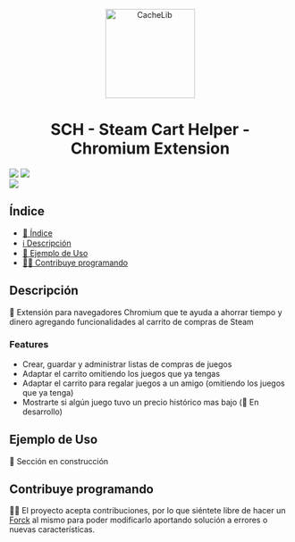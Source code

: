 <p align="center">
  <img width="160" height="160" alt="CacheLib" src="https://em-content.zobj.net/thumbs/160/microsoft/319/shopping-cart_1f6d2.png">
</p>
<h1 align="center"> SCH - Steam Cart Helper - Chromium Extension </h1>
<p align="left">
  <img src="https://img.shields.io/badge/license-MIT-blue">
  <img src="https://img.shields.io/badge/status-in%20development-yellow">
  <br>
  <img src="https://img.shields.io/github/stars/JLCareglio?style=social">
</p>

## Índice

- [📝 Índice](#índice)
- [ℹ️ Descripción](#descripción)
- [👀 Ejemplo de Uso](#ejemplo-de-uso)
- [🧑‍💻 Contribuye programando](#contribuye-programando)

## Descripción

<p>
  🛒 Extensión para navegadores Chromium que te ayuda a ahorrar tiempo y dinero agregando funcionalidades al carrito de compras de Steam
  <br>
  <h3>Features</h3>
  <ul>
    <li>Crear, guardar y administrar listas de compras de juegos</li>
    <li>Adaptar el carrito omitiendo los juegos que ya tengas</li>
    <li>Adaptar el carrito para regalar juegos a un amigo (omitiendo los juegos que ya tenga)</li>
    <li>Mostrarte si algún juego tuvo un precio histórico mas bajo (🚧 En desarrollo)</li>
  </ul>
</p>

## Ejemplo de Uso

🚧 Sección en construcción

## Contribuye programando

🧑‍💻 El proyecto acepta contribuciones, por lo que siéntete libre de hacer un [Forck](https://github.com/JLCareglio/Steam-Cart-Helper-Chromium-Extension/fork) al mismo para poder modificarlo aportando solución a errores o nuevas características.
